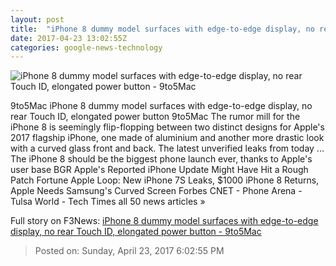 ```yaml
---
layout: post
title:  "iPhone 8 dummy model surfaces with edge-to-edge display, no rear Touch ID, elongated power button - 9to5Mac"
date: 2017-04-23 13:02:55Z
categories: google-news-technology
---
```


![iPhone 8 dummy model surfaces with edge-to-edge display, no rear Touch ID, elongated power button - 9to5Mac](https://9to5mac.files.wordpress.com/2017/04/iphone-8-bezel-less-integrated-screen.jpg?quality=82&strip=all&w=655&strip=all&w=1600&h=1000)

9to5Mac iPhone 8 dummy model surfaces with edge-to-edge display, no rear Touch ID, elongated power button 9to5Mac The rumor mill for the iPhone 8 is seemingly flip-flopping between two distinct designs for Apple's 2017 flagship iPhone, one made of aluminium and another more drastic look with a curved glass front and back. The latest unverified leaks from today ... The iPhone 8 should be the biggest phone launch ever, thanks to Apple's user base BGR Apple's Reported iPhone Update Might Have Hit a Rough Patch Fortune Apple Loop: New iPhone 7S Leaks, $1000 iPhone 8 Returns, Apple Needs Samsung's Curved Screen Forbes CNET - Phone Arena - Tulsa World - Tech Times all 50 news articles »


Full story on F3News: [iPhone 8 dummy model surfaces with edge-to-edge display, no rear Touch ID, elongated power button - 9to5Mac](http://www.f3nws.com/n/BnkK3D)

> Posted on: Sunday, April 23, 2017 6:02:55 PM
